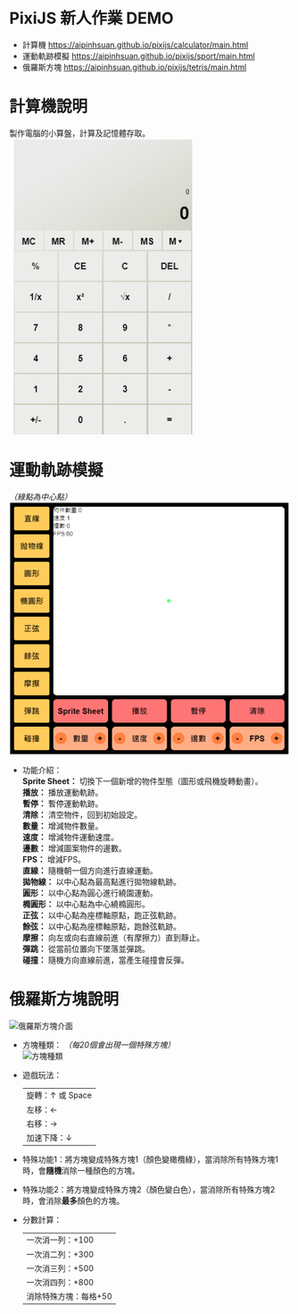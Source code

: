 # PixiJS 新人作業 DEMO
- 計算機 https://aipinhsuan.github.io/pixijs/calculator/main.html
- 運動軌跡模擬 https://aipinhsuan.github.io/pixijs/sport/main.html
- 俄羅斯方塊 https://aipinhsuan.github.io/pixijs/tetris/main.html

# 計算機說明
製作電腦的小算盤，計算及記憶體存取。  
![計算機介面](https://github.com/aipinhsuan/pixijs/blob/main/%E8%A8%88%E7%AE%97%E6%A9%9F%E4%BB%8B%E9%9D%A2.png)
# 運動軌跡模擬
*（綠點為中心點）*  
![運動軌跡模擬介面](https://github.com/aipinhsuan/pixijs/blob/main/%E7%90%83%E9%AB%94%E9%81%8B%E5%8B%95%E7%95%8C%E9%9D%A2.png)
- 功能介紹：  
  **Sprite Sheet：** 切換下一個新增的物件型態（圖形或飛機旋轉動畫）。  
  **播放：** 播放運動軌跡。  
  **暫停：** 暫停運動軌跡。  
  **清除：** 清空物件，回到初始設定。  
  **數量：** 增減物件數量。  
  **速度：** 增減物件運動速度。  
  **邊數：** 增減圖案物件的邊數。  
  **FPS：** 增減FPS。  
  **直線：** 隨機朝一個方向進行直線運動。  
  **拋物線：** 以中心點為最高點進行拋物線軌跡。  
  **圓形：** 以中心點為圓心進行繞園運動。  
  **橢圓形：** 以中心點為中心繞橢圓形。  
  **正弦：** 以中心點為座標軸原點，跑正弦軌跡。  
  **餘弦：** 以中心點為座標軸原點，跑餘弦軌跡。  
  **摩擦：** 向左或向右直線前進（有摩擦力）直到靜止。  
  **彈跳：** 從當前位置向下墜落並彈跳。  
  **碰撞：** 隨機方向直線前進，當產生碰撞會反彈。  
  

# 俄羅斯方塊說明
![俄羅斯方塊介面](https://aipinhsuan.github.io/pixijs/%E4%BF%84%E7%BE%85%E6%96%AF%E6%96%B9%E5%A1%8A%E4%BB%8B%E9%9D%A2.png)
- 方塊種類：
  *（每20個會出現一個特殊方塊）*  
  ![方塊種類](https://aipinhsuan.github.io/pixijs/%E6%96%B9%E5%A1%8A%E4%BB%8B%E7%B4%B9.png)
- 遊戲玩法：
  <table>
    <tr><td>旋轉：↑ 或 Space </td></tr>
    <tr><td>左移：←</td></tr>
    <tr><td>右移：→</td></tr>
    <tr><td>加速下降：↓</td></tr>
  </table>

- 特殊功能1：將方塊變成特殊方塊1（顏色變橄欖綠），當消除所有特殊方塊1時，會**隨機**消除一種顏色的方塊。
- 特殊功能2：將方塊變成特殊方塊2（顏色變白色），當消除所有特殊方塊2時，會消除**最多**顏色的方塊。
 
- 分數計算：
  <table>
    <tr><td>一次消一列：+100</td></tr>
    <tr><td>一次消二列：+300</td></tr>
    <tr><td>一次消三列：+500</td></tr>
    <tr><td>一次消四列：+800</td></tr>
    <tr><td>消除特殊方塊：每格+50</tr></td>
  </table>  
